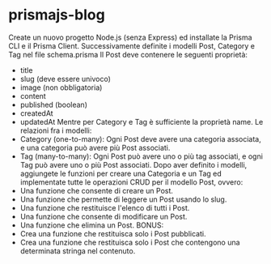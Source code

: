 # prismajs-blog
Create un nuovo progetto Node.js (senza Express) ed installate la Prisma CLI e il Prisma Client. Successivamente definite i modelli Post, Category e Tag nel file schema.prisma Il Post deve contenere le seguenti proprietà:
- title
- slug (deve essere univoco)
- image (non obbligatoria)
- content
- published (boolean)
- createdAt
- updatedAt
Mentre per Category e Tag è sufficiente la proprietà name.
Le relazioni fra i modelli:
- Category (one-to-many): Ogni Post deve avere una categoria associata, e una categoria può avere più Post associati.
- Tag (many-to-many): Ogni Post può avere uno o più tag associati, e ogni Tag può avere uno o più Post associati.
Dopo aver definito i modelli, aggiungete le funzioni per creare una Categoria e un Tag ed implementate tutte le operazioni CRUD per il modello Post, ovvero:
- Una funzione che consente di creare un Post.
- Una funzione che permette di leggere un Post usando lo slug.
- Una funzione che restituisce l'elenco di tutti i Post.
- Una funzione che consente di modificare un Post.
- Una funzione che elimina un Post.
BONUS:
- Crea una funzione che restituisca solo i Post pubblicati.
- Crea una funzione che restituisca solo i Post che contengono una determinata stringa nel contenuto.

